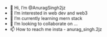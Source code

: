 - 👋 Hi, I’m @AnuragSingh2jz
- 👀 I’m interested in web dev and web3
- 🌱 I’m currently learning mern stack
- 💞️ I’m looking to collaborate on ...
- 📫 How to reach me insta - anurag_singh.2jz


<!---
AnuragSingh2jz/AnuragSingh2jz is a ✨ special ✨ repository because its `README.md` (this file) appears on your GitHub profile.
You can click the Preview link to take a look at your changes.
--->
